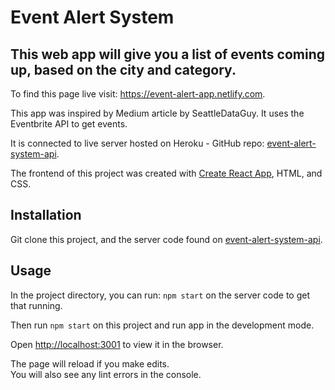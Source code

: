 # Event Alert System

## This web app will give you a list of events coming up, based on the city and category.

To find this page live visit: https://event-alert-app.netlify.com.

This app was inspired by Medium article by SeattleDataGuy. It uses the Eventbrite API to get events.

It is connected to live server hosted on Heroku - GitHub repo: [event-alert-system-api](https://github.com/alopez96/event-alert-system-api).


The frontend of this project was created with [Create React App](https://github.com/facebook/create-react-app), HTML, and CSS.

## Installation

Git clone this project, and the server code found on [event-alert-system-api](https://github.com/alopez96/event-alert-system-api).

## Usage

In the project directory, you can run: `npm start` on the server code to get that running.

Then run `npm start` on this project and run app in the development mode.<br>

Open [http://localhost:3001](http://localhost:3001) to view it in the browser.

The page will reload if you make edits.<br>
You will also see any lint errors in the console.
